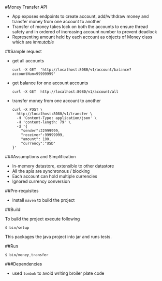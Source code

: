 

#Money Transfer API

- App exposes endpoints to create account, add/withdraw money and transfer money from one account to another
- Transfer of money takes lock on both the accounts to ensure thread safety and in ordered of increasing account number to prevent deadlock
- Representing amount held by each account as objects of Money class which are *immutable*

##Sample request

- get all accounts
    ```
    curl -X GET  'http://localhost:8080/v1/account/balance?accountNum=99999999'
    ```

- get balance for one account accounts
    ```
    curl -X GET  http://localhost:8080/v1/account/all
    ```

- transfer money from one account to another

    ```
    curl -X POST \
      http://localhost:8080/v1/transfer \
      -H 'Content-Type: application/json' \
      -H 'content-length: 79' \
      -d '{
        "sender":22999999,
        "receiver":99999999,
        "amount": 100,
        "currency":"USD"
    }'
    ```

###Assumptions and Simplification

- In-memory datastore, extensible to other datastore
- All the apis are synchronous / blocking
- Each account can hold  multiple currencies
- Ignored currency conversion


##Pre-requisites

- Install `maven` to build the project


##Build

To build the project execute following
```
$ bin/setup
```

This packages the java project into jar and runs tests.

##Run

```
$ bin/money_transfer
```


###Dependencies
- used `lombok` to avoid writing broiler plate code